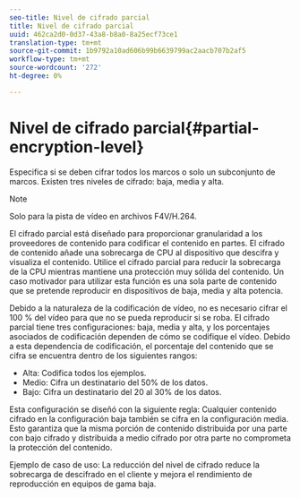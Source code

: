 ```yaml
---
seo-title: Nivel de cifrado parcial
title: Nivel de cifrado parcial
uuid: 462ca2d0-0d37-43a8-b8a0-8a25ecf73ce1
translation-type: tm+mt
source-git-commit: 1b9792a10ad606b99b6639799ac2aacb707b2af5
workflow-type: tm+mt
source-wordcount: '272'
ht-degree: 0%

---
```



# Nivel de cifrado parcial{#partial-encryption-level}

Especifica si se deben cifrar todos los marcos o solo un subconjunto de marcos. Existen tres niveles de cifrado: baja, media y alta.

>[!NOTE]
>
>Solo para la pista de vídeo en archivos F4V/H.264.

El cifrado parcial está diseñado para proporcionar granularidad a los proveedores de contenido para codificar el contenido en partes. El cifrado de contenido añade una sobrecarga de CPU al dispositivo que descifra y visualiza el contenido. Utilice el cifrado parcial para reducir la sobrecarga de la CPU mientras mantiene una protección muy sólida del contenido. Un caso motivador para utilizar esta función es una sola parte de contenido que se pretende reproducir en dispositivos de baja, media y alta potencia.

Debido a la naturaleza de la codificación de vídeo, no es necesario cifrar el 100 % del vídeo para que no se pueda reproducir si se roba. El cifrado parcial tiene tres configuraciones: baja, media y alta, y los porcentajes asociados de codificación dependen de cómo se codifique el vídeo. Debido a esta dependencia de codificación, el porcentaje del contenido que se cifra se encuentra dentro de los siguientes rangos:

* Alta: Codifica todos los ejemplos.
* Medio: Cifra un destinatario del 50% de los datos.
* Bajo: Cifra un destinatario del 20 al 30% de los datos.

Esta configuración se diseñó con la siguiente regla: Cualquier contenido cifrado en la configuración baja también se cifra en la configuración media. Esto garantiza que la misma porción de contenido distribuida por una parte con bajo cifrado y distribuida a medio cifrado por otra parte no comprometa la protección del contenido.

Ejemplo de caso de uso: La reducción del nivel de cifrado reduce la sobrecarga de descifrado en el cliente y mejora el rendimiento de reproducción en equipos de gama baja.
